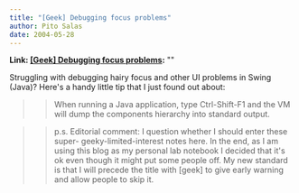 ```yaml
---
title: "[Geek] Debugging focus problems"
author: Pito Salas
date: 2004-05-28
---
```


**Link: [[Geek] Debugging focus problems](None):** ""

Struggling with debugging hairy focus and other UI problems in Swing (Java)?
Here's a handy little tip that I just found out about:

>>

>> When running a Java application, type Ctrl-Shift-F1 and the VM will dump
the components hierarchy into standard output.

>>

>> p.s. Editorial comment: I question whether I should enter these super-
geeky-limited-interest notes here. In the end, as I am using this blog as my
personal lab notebook I decided that it's ok even though it might put some
people off. My new standard is that I will precede the title with [geek] to
give early warning and allow people to skip it.


